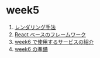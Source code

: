 # week5

1. [レンダリング手法](./renderingMethod.md)
2. [React ベースのフレームワーク](./framework.md)
3. [week6 で使用するサービスの紹介](./week6tech.md)
4. [week6 の準備](./preparation.md)
